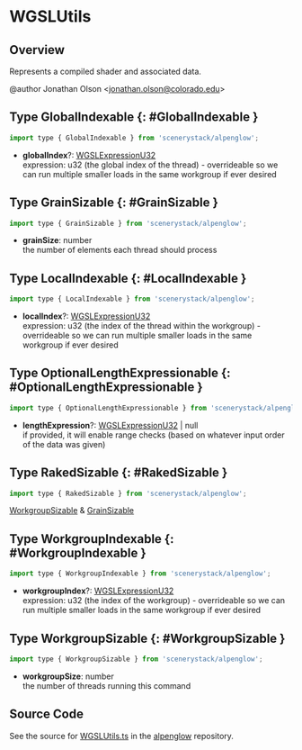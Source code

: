 # WGSLUtils

## Overview

Represents a compiled shader and associated data.

@author Jonathan Olson &lt;jonathan.olson@colorado.edu&gt;

## Type GlobalIndexable {: #GlobalIndexable }


```js
import type { GlobalIndexable } from 'scenerystack/alpenglow';
```


- **globalIndex**?: [WGSLExpressionU32](../alpenglow/WGSLString.md#WGSLExpressionU32)
<br>  expression: u32 (the global index of the thread) - overrideable so we can run multiple smaller loads in the same
  workgroup if ever desired




## Type GrainSizable {: #GrainSizable }


```js
import type { GrainSizable } from 'scenerystack/alpenglow';
```


- **grainSize**: <span style="color: hsla(calc(var(--md-hue) + 180deg),80%,40%,1);">number</span>
<br>  the number of elements each thread should process




## Type LocalIndexable {: #LocalIndexable }


```js
import type { LocalIndexable } from 'scenerystack/alpenglow';
```


- **localIndex**?: [WGSLExpressionU32](../alpenglow/WGSLString.md#WGSLExpressionU32)
<br>  expression: u32 (the index of the thread within the workgroup) - overrideable so we can run multiple smaller loads
  in the same workgroup if ever desired




## Type OptionalLengthExpressionable {: #OptionalLengthExpressionable }


```js
import type { OptionalLengthExpressionable } from 'scenerystack/alpenglow';
```


- **lengthExpression**?: [WGSLExpressionU32](../alpenglow/WGSLString.md#WGSLExpressionU32) | <span style="color: hsla(calc(var(--md-hue) + 180deg),80%,40%,1);">null</span>
<br>  if provided, it will enable range checks (based on whatever input order of the data was given)




## Type RakedSizable {: #RakedSizable }


```js
import type { RakedSizable } from 'scenerystack/alpenglow';
```


[WorkgroupSizable](../alpenglow/WGSLUtils.md#WorkgroupSizable) &amp; [GrainSizable](../alpenglow/WGSLUtils.md#GrainSizable)



## Type WorkgroupIndexable {: #WorkgroupIndexable }


```js
import type { WorkgroupIndexable } from 'scenerystack/alpenglow';
```


- **workgroupIndex**?: [WGSLExpressionU32](../alpenglow/WGSLString.md#WGSLExpressionU32)
<br>  expression: u32 (the index of the workgroup) - overrideable so we can run multiple smaller loads in the same
  workgroup if ever desired




## Type WorkgroupSizable {: #WorkgroupSizable }


```js
import type { WorkgroupSizable } from 'scenerystack/alpenglow';
```


- **workgroupSize**: <span style="color: hsla(calc(var(--md-hue) + 180deg),80%,40%,1);">number</span>
<br>  the number of threads running this command




## Source Code

See the source for [WGSLUtils.ts](https://github.com/phetsims/alpenglow/blob/main/js/webgpu/wgsl/WGSLUtils.ts) in the [alpenglow](https://github.com/phetsims/alpenglow) repository.
